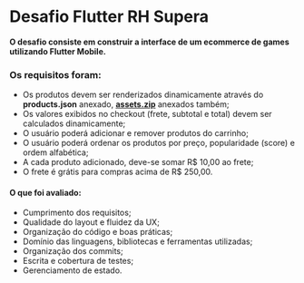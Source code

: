 # Desafio Flutter RH Supera

**O desafio consiste em construir a interface de um ecommerce de games utilizando Flutter Mobile.**

### Os requisitos foram:

- Os produtos devem ser renderizados dinamicamente através do **products.json** anexado, **[assets.zip](http://assets.zip/)** anexados também;
- Os valores exibidos no checkout (frete, subtotal e total) devem ser calculados dinamicamente;
- O usuário poderá adicionar e remover produtos do carrinho;
- O usuário poderá ordenar os produtos por preço, popularidade (score) e ordem alfabética;
- A cada produto adicionado, deve-se somar R$ 10,00 ao frete;
- O frete é grátis para compras acima de R$ 250,00.

#### O que foi avaliado:

- Cumprimento dos requisitos;
- Qualidade do layout e fluidez da UX;
- Organização do código e boas práticas;
- Domínio das linguagens, bibliotecas e ferramentas utilizadas;
- Organização dos commits;
- Escrita e cobertura de testes;
- Gerenciamento de estado.